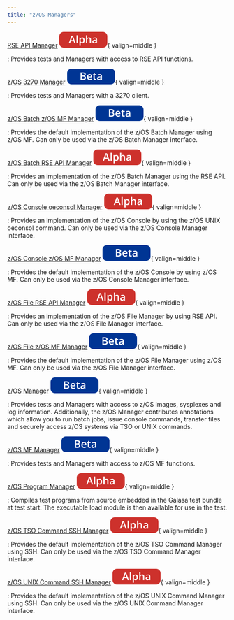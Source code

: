 ```yaml
---
title: "z/OS Managers"
---
```


[RSE API Manager](./rse-api-manager.md) ![alpha](../../../assets/images/tags/alpha.svg){ valign=middle }

:   Provides tests and Managers with access to RSE API functions.


[z/OS 3270 Manager](./zos3270terminal-manager.md) ![beta](../../../assets/images/tags/beta.svg){ valign=middle }

:   Provides tests and Managers with a 3270 client.


[z/OS Batch z/OS MF Manager](./zos-batch-zos-mf-manager.md) ![beta](../../../assets/images/tags/beta.svg){ valign=middle }

:   Provides the default implementation of the z/OS Batch Manager using z/OS MF.
    Can only be used via the z/OS Batch Manager interface.       


[z/OS Batch RSE API Manager](./zos-batch-rse-api-manager.md) ![alpha](../../../assets/images/tags/alpha.svg){ valign=middle }

:   Provides an implementation of the z/OS Batch Manager using the RSE API.
    Can only be used via the z/OS Batch Manager interface.


[z/OS Console oeconsol Manager](./zos-console-oeconsol-manager.md) ![alpha](../../../assets/images/tags/alpha.svg){ valign=middle }

:   Provides an implementation of the z/OS Console by using the z/OS UNIX oeconsol command.
    Can only be used via the z/OS Console Manager interface.                                                                               


[z/OS Console z/OS MF Manager](./zos-console-zos-mf-manager.md) ![beta](../../../assets/images/tags/beta.svg){ valign=middle }

:   Provides the default implementation of the z/OS Console by using z/OS MF.
    Can only be used via the z/OS Console Manager interface.


[z/OS File RSE API Manager](./zos-file-rse-api-manager.md) ![alpha](../../../assets/images/tags/alpha.svg){ valign=middle }

:   Provides an implementation of the z/OS File Manager by using RSE API.
    Can only be used via the z/OS File Manager interface.


[z/OS File z/OS MF Manager](./zos-file-zos-mf-manager.md) ![beta](../../../assets/images/tags/beta.svg){ valign=middle }

:   Provides the default implementation of the z/OS File Manager using z/OS MF.
    Can only be used via the z/OS File Manager interface.                        


[z/OS Manager](./zos-manager.md) ![beta](../../../assets/images/tags/beta.svg){ valign=middle }

:   Provides tests and Managers with access to z/OS images, sysplexes and log information.
    Additionally, the z/OS Manager contributes annotations which allow you to run batch jobs, issue console commands, transfer files and securely access z/OS systems via TSO or UNIX commands.


[z/OS MF Manager](./zos-mf-manager.md) ![beta](../../../assets/images/tags/beta.svg){ valign=middle }

:   Provides tests and Managers with access to z/OS MF functions.


[z/OS Program Manager](./zos-program-manager.md) ![alpha](../../../assets/images/tags/alpha.svg){ valign=middle }

:   Compiles test programs from source embedded in the Galasa test bundle at test start.
    The executable load module is then available for use in the test.


[z/OS TSO Command SSH Manager](./zos-tso-command-ssh-manager.md) ![alpha](../../../assets/images/tags/alpha.svg){ valign=middle }

:   Provides the default implementation of the z/OS TSO Command Manager using SSH.
    Can only be used via the z/OS TSO Command Manager interface.


[z/OS UNIX Command SSH Manager](./zos-unix-command-ssh-manager.md) ![alpha](../../../assets/images/tags/alpha.svg){ valign=middle }

:   Provides the default implementation of the z/OS UNIX Command Manager using SSH.
    Can only be used via the z/OS UNIX Command Manager interface.
